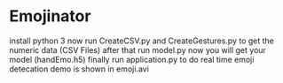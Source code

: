 # Emojinator
install python 3
now run CreateCSV.py and CreateGestures.py to get the numeric data (CSV Files)
after that run model.py 
now you will get your model (handEmo.h5)
finally run application.py to do real time emoji detecation 
demo is shown in emoji.avi
